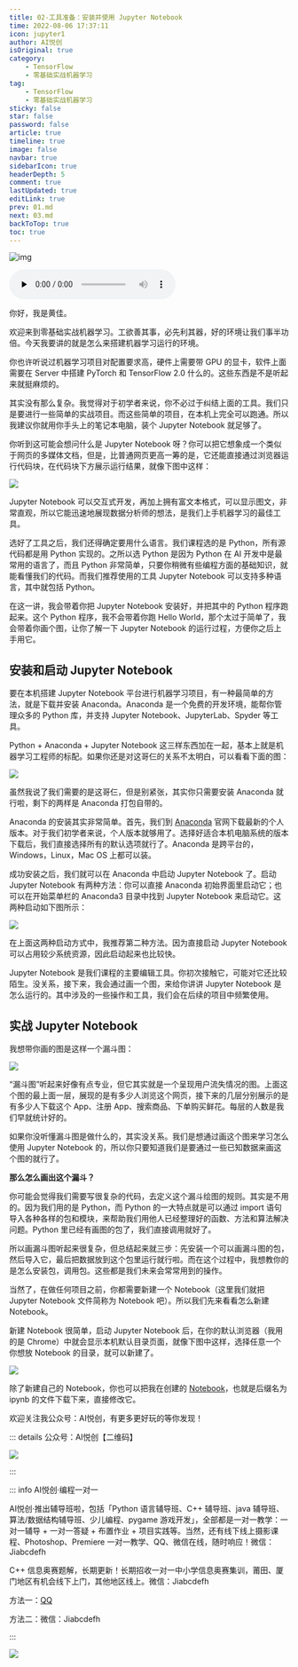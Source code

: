 ```yaml
---
title: 02-工具准备：安装并使用 Jupyter Notebook
time: 2022-08-06 17:37:11
icon: jupyter1
author: AI悦创
isOriginal: true
category: 
    - TensorFlow
    - 零基础实战机器学习
tag:
    - TensorFlow
    - 零基础实战机器学习
sticky: false
star: false
password: false
article: true
timeline: true
image: false
navbar: true
sidebarIcon: true
headerDepth: 5
comment: true
lastUpdated: true
editLink: true
prev: 01.md
next: 03.md
backToTop: true
toc: true
---
```


![img](./02.assets/a6c1e06e4b93ef9019611bfa86ccb890.jpeg)

<audio id="audio" controls="" preload="none">
      <source id="mp3" src="/零基础实战机器学习/02.mp3">
</audio>

你好，我是黄佳。

欢迎来到零基础实战机器学习。工欲善其事，必先利其器，好的环境让我们事半功倍。今天我要讲的就是怎么来搭建机器学习运行的环境。

你也许听说过机器学习项目对配置要求高，硬件上需要带 GPU 的显卡，软件上面需要在 Server 中搭建 PyTorch 和 TensorFlow 2.0 什么的。这些东西是不是听起来就挺麻烦的。

其实没有那么复杂。我觉得对于初学者来说，你不必过于纠结上面的工具。我们只是要进行一些简单的实战项目。而这些简单的项目，在本机上完全可以跑通。所以我建议你就用你手头上的笔记本电脑，装个 Jupyter Notebook 就足够了。

你听到这可能会想问什么是 Jupyter Notebook 呀？你可以把它想象成一个类似于网页的多媒体文档，但是，比普通网页更高一筹的是，它还能直接通过浏览器运行代码块，在代码块下方展示运行结果，就像下图中这样：

![](./02.assets/a38f6f907c83e1cbb30dec791ef265eb.png)

Jupyter Notebook 可以交互式开发，再加上拥有富文本格式，可以显示图文，非常直观，所以它能迅速地展现数据分析师的想法，是我们上手机器学习的最佳工具。

选好了工具之后，我们还得确定要用什么语言。我们课程选的是 Python，所有源代码都是用 Python 实现的。之所以选 Python 是因为 Python 在 AI 开发中是最常用的语言了，而且 Python 非常简单，只要你稍微有些编程方面的基础知识，就能看懂我们的代码。而我们推荐使用的工具 Jupyter Notebook 可以支持多种语言，其中就包括 Python。

在这一讲，我会带着你把 Jupyter Notebook 安装好，并把其中的 Python 程序跑起来。这个 Python 程序，我不会带着你跑 Hello World，那个太过于简单了，我会带着你画个图，让你了解一下 Jupyter Notebook 的运行过程，方便你之后上手用它。



## 安装和启动 Jupyter Notebook

要在本机搭建 Jupyter Notebook 平台进行机器学习项目，有一种最简单的方法，就是下载并安装 Anaconda。Anaconda 是一个免费的开发环境，能帮你管理众多的 Python 库，并支持 Jupyter Notebook、JupyterLab、Spyder 等工具。

Python + Anaconda + Jupyter Notebook 这三样东西加在一起，基本上就是机器学习工程师的标配。如果你还是对这哥仨的关系不太明白，可以看看下面的图：

![](./02.assets/56e2b3f30dc856867f58578db2171d72.jpg)

虽然我说了我们需要的是这哥仨，但是别紧张，其实你只需要安装 Anaconda 就行啦，剩下的两样是 Anaconda 打包自带的。

Anaconda 的安装其实非常简单。首先，我们到 [Anaconda](https://www.anaconda.com/products/distribution) 官网下载最新的个人版本。对于我们初学者来说，个人版本就够用了。选择好适合本机电脑系统的版本下载后，我们直接选择所有的默认选项就行了。Anaconda 是跨平台的，Windows，Linux，Mac OS 上都可以装。

成功安装之后，我们就可以在 Anaconda 中启动 Jupyter Notebook 了。启动 Jupyter Notebook 有两种方法：你可以直接 Anaconda 初始界面里启动它；也可以在开始菜单栏的 Anaconda3 目录中找到 Jupyter Notebook 来启动它。这两种启动如下图所示：

![](./02.assets/46cd4e2cb7d8727dd2bcb37589dfd2f2-20220806180046629.jpg)

在上面这两种启动方式中，我推荐第二种方法。因为直接启动 Jupyter Notebook 可以占用较少系统资源，因此启动起来也比较快。

Jupyter Notebook 是我们课程的主要编辑工具。你初次接触它，可能对它还比较陌生。没关系，接下来，我会通过画一个图，来给你讲讲 Jupyter Notebook 是怎么运行的。其中涉及的一些操作和工具，我们会在后续的项目中频繁使用。



## 实战 Jupyter Notebook

我想带你画的图是这样一个漏斗图：

![](./02.assets/725fc62ed91abc471f8e61e74b1bf36f-20220806180149021.png)

“漏斗图”听起来好像有点专业，但它其实就是一个呈现用户流失情况的图。上面这个图的最上面一层，展现的是有多少人浏览这个网页，接下来的几层分别展示的是有多少人下载这个 App、注册 App、搜索商品、下单购买鲜花。每层的人数是我们早就统计好的。

如果你没听懂漏斗图是做什么的，其实没关系。我们是想通过画这个图来学习怎么使用 Jupyter Notebook 的，所以你只要知道我们是要通过一些已知数据来画这个图的就行了。

**那么怎么画出这个漏斗？**

你可能会觉得我们需要写很复杂的代码，去定义这个漏斗绘图的规则。其实是不用的。因为我们用的是 Python，而 Python 的一大特点就是可以通过 import 语句导入各种各样的包和模块，来帮助我们用他人已经整理好的函数、方法和算法解决问题。Python 里已经有画图的包了，我们直接调用就好了。

所以画漏斗图听起来很复杂，但总结起来就三步：先安装一个可以画漏斗图的包，然后导入它，最后把数据放到这个包里运行就行啦。而在这个过程中，我想教你的是怎么安装包，调用包。这些都是我们未来会常常用到的操作。

当然了，在做任何项目之前，你都需要新建一个 Notebook（这里我们就把 Jupyter Notebook 文件简称为 Notebook 吧）。所以我们先来看看怎么新建 Notebook。

新建 Notebook 很简单，启动 Jupyter Notebook 后，在你的默认浏览器（我用的是 Chrome）中就会显示本机默认目录页面，就像下图中这样，选择任意一个你想放 Notebook 的目录，就可以新建了。

![](./02.assets/5bae160f13cd7dfe7a62065ce0c83174-20220806180439480.png)

除了新建自己的 Notebook，你也可以把我在创建的 [Notebook](./02.assets/data/漏斗分析.ipynb)，也就是后缀名为 ipynb 的文件下载下来，直接修改它。













欢迎关注我公众号：AI悦创，有更多更好玩的等你发现！

::: details 公众号：AI悦创【二维码】

![](/gzh.jpg)

:::

::: info AI悦创·编程一对一

AI悦创·推出辅导班啦，包括「Python 语言辅导班、C++ 辅导班、java 辅导班、算法/数据结构辅导班、少儿编程、pygame 游戏开发」，全部都是一对一教学：一对一辅导 + 一对一答疑 + 布置作业 + 项目实践等。当然，还有线下线上摄影课程、Photoshop、Premiere 一对一教学、QQ、微信在线，随时响应！微信：Jiabcdefh

C++ 信息奥赛题解，长期更新！长期招收一对一中小学信息奥赛集训，莆田、厦门地区有机会线下上门，其他地区线上。微信：Jiabcdefh

方法一：[QQ](http://wpa.qq.com/msgrd?v=3&uin=1432803776&site=qq&menu=yes)

方法二：微信：Jiabcdefh

:::

![](/zsxq.jpg)

















